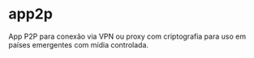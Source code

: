 # app2p
App P2P para conexão via VPN ou proxy com criptografia para uso em países emergentes com mídia controlada.

